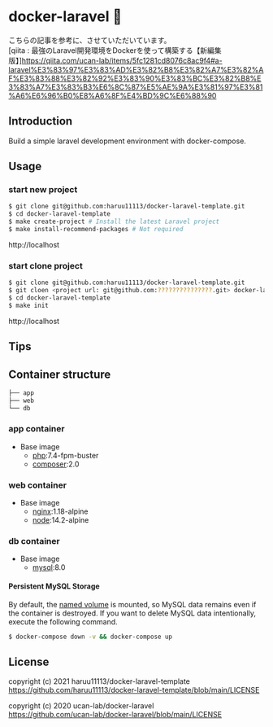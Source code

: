 # docker-laravel 🐳
こちらの記事を参考に、させていただいています。  
[qiita : 最強のLaravel開発環境をDockerを使って構築する【新編集版】]https://qiita.com/ucan-lab/items/5fc1281cd8076c8ac9f4#a-laravel%E3%83%97%E3%83%AD%E3%82%B8%E3%82%A7%E3%82%AF%E3%83%88%E3%82%92%E3%83%90%E3%83%BC%E3%82%B8%E3%83%A7%E3%83%B3%E6%8C%87%E5%AE%9A%E3%81%97%E3%81%A6%E6%96%B0%E8%A6%8F%E4%BD%9C%E6%88%90

## Introduction

Build a simple laravel development environment with docker-compose.

## Usage

### start new project
```bash
$ git clone git@github.com:haruu11113/docker-laravel-template.git
$ cd docker-laravel-template
$ make create-project # Install the latest Laravel project
$ make install-recommend-packages # Not required
```

http://localhost

### start clone project

```bash
$ git clone git@github.com:haruu11113/docker-laravel-template.git
$ git cloen <project url: git@github.com:???????????????.git> docker-laravel-template/backend
$ cd docker-laravel-template
$ make init
```

http://localhost

## Tips


## Container structure

```bash
├── app
├── web
└── db
```

### app container

- Base image
  - [php](https://hub.docker.com/_/php):7.4-fpm-buster
  - [composer](https://hub.docker.com/_/composer):2.0

### web container

- Base image
  - [nginx](https://hub.docker.com/_/nginx):1.18-alpine
  - [node](https://hub.docker.com/_/node):14.2-alpine

### db container

- Base image
  - [mysql](https://hub.docker.com/_/mysql):8.0

#### Persistent MySQL Storage

By default, the [named volume](https://docs.docker.com/compose/compose-file/#volumes) is mounted, so MySQL data remains even if the container is destroyed.
If you want to delete MySQL data intentionally, execute the following command.

```bash
$ docker-compose down -v && docker-compose up
```

## License
copyright (c) 2021 haruu11113/docker-laravel-template  
https://github.com/haruu11113/docker-laravel-template/blob/main/LICENSE  

copyright (c) 2020 ucan-lab/docker-laravel  
https://github.com/ucan-lab/docker-laravel/blob/main/LICENSE  
